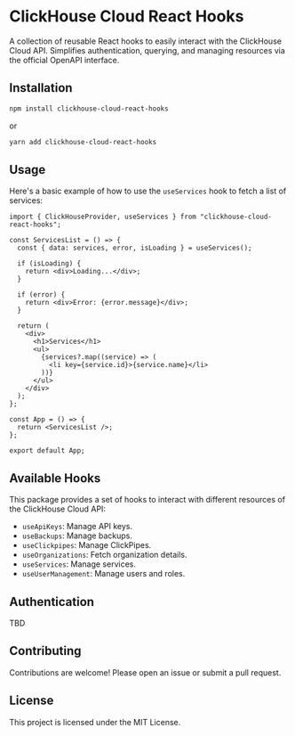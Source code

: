 # ClickHouse Cloud React Hooks

A collection of reusable React hooks to easily interact with the ClickHouse Cloud API. Simplifies authentication, querying, and managing resources via the official OpenAPI interface.

## Installation

```bash
npm install clickhouse-cloud-react-hooks
```

or

```bash
yarn add clickhouse-cloud-react-hooks
```

## Usage

Here's a basic example of how to use the `useServices` hook to fetch a list of services:

```tsx
import { ClickHouseProvider, useServices } from "clickhouse-cloud-react-hooks";

const ServicesList = () => {
  const { data: services, error, isLoading } = useServices();

  if (isLoading) {
    return <div>Loading...</div>;
  }

  if (error) {
    return <div>Error: {error.message}</div>;
  }

  return (
    <div>
      <h1>Services</h1>
      <ul>
        {services?.map((service) => (
          <li key={service.id}>{service.name}</li>
        ))}
      </ul>
    </div>
  );
};

const App = () => {
  return <ServicesList />;
};

export default App;
```

## Available Hooks

This package provides a set of hooks to interact with different resources of the ClickHouse Cloud API:

- `useApiKeys`: Manage API keys.
- `useBackups`: Manage backups.
- `useClickpipes`: Manage ClickPipes.
- `useOrganizations`: Fetch organization details.
- `useServices`: Manage services.
- `useUserManagement`: Manage users and roles.

## Authentication

TBD

## Contributing

Contributions are welcome! Please open an issue or submit a pull request.

## License

This project is licensed under the MIT License.

